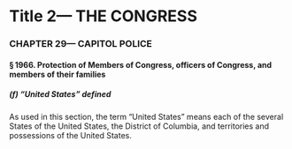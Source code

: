 
# Title 2— THE CONGRESS
### CHAPTER 29— CAPITOL POLICE
#### § 1966. Protection of Members of Congress, officers of Congress, and members of their families
##### (f) “United States” defined

As used in this section, the term “United States” means each of the several States of the United States, the District of Columbia, and territories and possessions of the United States.
